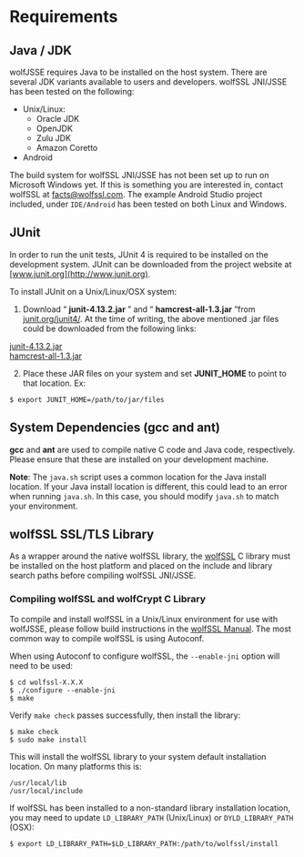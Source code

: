 #  Requirements

##  Java / JDK

wolfJSSE requires Java to be installed on the host system. There are several
JDK variants available to users and developers. wolfSSL JNI/JSSE has been tested
on the following:

- Unix/Linux:
    + Oracle JDK
    + OpenJDK
    + Zulu JDK
    + Amazon Coretto
- Android

The build system for wolfSSL JNI/JSSE has not been set up to run on Microsoft
Windows yet. If this is something you are interested in, contact wolfSSL at
[facts@wolfssl.com](mailto:facts@wolfssl.com). The example Android Studio
project included, under `IDE/Android` has been tested on both Linux and Windows.

##  JUnit

In order to run the unit tests, JUnit 4 is required to be installed on the
development system. JUnit can be downloaded from the project website at
[www.junit.org](http://www.junit.org).

To install JUnit on a Unix/Linux/OSX system:

1) Download “ **junit-4.13.2.jar** ” and “ **hamcrest-all-1.3.jar** ”from [junit.org/junit4/](). At the time of writing, the above mentioned .jar files could be downloaded from the following links:

[junit-4.13.2.jar](https://repo1.maven.org/maven2/junit/junit/4.13.2/junit-4.13.2.jar)<br/>
[hamcrest-all-1.3.jar](https://repo1.maven.org/maven2/org/hamcrest/hamcrest-all/1.3/hamcrest-all-1.3.jar)

2) Place these JAR files on your system and set **JUNIT_HOME** to point to that location. Ex:

```
$ export JUNIT_HOME=/path/to/jar/files
```

##  System Dependencies (gcc and ant)

**gcc** and **ant** are used to compile native C code and Java code, respectively. Please ensure that these are installed on your development machine.

**Note**: The `java.sh` script uses a common location for the Java install location. If your Java install location is different, this could lead to an error when running `java.sh`. In this case, you should modify `java.sh` to match your environment.

##  wolfSSL SSL/TLS Library

As a wrapper around the native wolfSSL library, the [wolfSSL](https://www.wolfssl.com/products/wolfssl/) C library must be installed on the host platform and placed on the include and library search paths before compiling wolfSSL JNI/JSSE.

###  Compiling wolfSSL and wolfCrypt C Library

To compile and install wolfSSL in a Unix/Linux environment for use with wolfJSSE, please follow build instructions in the [wolfSSL Manual](https://www.wolfssl.com/documentation/wolfssl-manual/index.html). The most common way to compile wolfSSL is using Autoconf.

When using Autoconf to configure wolfSSL, the `--enable-jni` option will need to be used:

```
$ cd wolfssl-X.X.X
$ ./configure --enable-jni
$ make
```

Verify `make check` passes successfully, then install the library:

```
$ make check
$ sudo make install
```

This will install the wolfSSL library to your system default installation location. On many platforms this is:

```
/usr/local/lib
/usr/local/include
```

If wolfSSL has been installed to a non-standard library installation location, you may need to update `LD_LIBRARY_PATH` (Unix/Linux) or `DYLD_LIBRARY_PATH` (OSX):

```
$ export LD_LIBRARY_PATH=$LD_LIBRARY_PATH:/path/to/wolfssl/install
```
